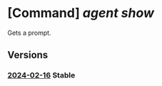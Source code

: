 # [Command] _agent show_

Gets a prompt.

## Versions

### [2024-02-16](/Resources/fllm-plane/L2luc3RhbmNlcy97fS9wcm92aWRlcnMvZm91bmRhdGlvbmFsbG0uYWdlbnQvYWdlbnRzL3t9/2024-02-16.xml) **Stable**

<!-- fllm-plane /instances/{}/providers/foundationallm.agent/agents/{} 2024-02-16 -->

